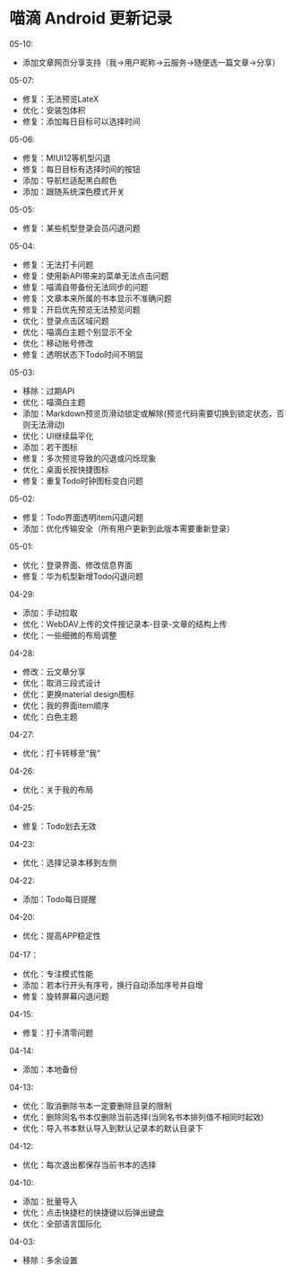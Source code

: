 # 喵滴 Android 更新记录
05-10:
* 添加文章网页分享支持（我->用户昵称->云服务->随便选一篇文章->分享）

05-07:
* 修复：无法预览LateX
* 优化：安装包体积
* 修复：添加每日目标可以选择时间

05-06:
* 修复：MIUI12等机型闪退
* 修复：每日目标有选择时间的按钮
* 添加：导航栏适配黑白颜色
* 添加：跟随系统深色模式开关

05-05:
* 修复：某些机型登录会员闪退问题

05-04:
* 修复：无法打卡问题
* 修复：使用新API带来的菜单无法点击问题
* 修复：喵滴自带备份无法同步的问题
* 修复：文章本来所属的书本显示不准确问题
* 修复：开启优先预览无法预览问题
* 优化：登录点击区域问题
* 优化：喵滴白主题个别显示不全
* 优化：移动账号修改
* 修复：透明状态下Todo时间不明显

05-03:
* 移除：过期API
* 优化：喵滴白主题
* 添加：Markdown预览页滑动锁定或解除(预览代码需要切换到锁定状态，否则无法滑动)
* 优化：UI继续扁平化
* 添加：若干图标
* 修复：多次预览导致的闪退或闪烁现象
* 优化：桌面长按快捷图标
* 修复：重复Todo时钟图标变白问题

05-02:
* 修复：Todo界面透明item闪退问题
* 添加：优化传输安全（所有用户更新到此版本需要重新登录）

05-01:
* 优化：登录界面、修改信息界面
* 修复：华为机型新增Todo闪退问题

04-29:
* 添加：手动拉取
* 优化：WebDAV上传的文件按记录本-目录-文章的结构上传
* 优化：一些细微的布局调整

04-28:
* 修改：云文章分享
* 优化：取消三段式设计
* 优化：更换material design图标
* 优化：我的界面item顺序
* 优化：白色主题

04-27:
* 优化：打卡转移至“我”

04-26:
* 优化：关于我的布局

04-25:
* 修复：Todo划去无效

04-23:
* 优化：选择记录本移到左侧

04-22:
* 添加：Todo每日提醒

04-20:
* 优化：提高APP稳定性

04-17：
* 优化：专注模式性能
* 添加：若本行开头有序号，换行自动添加序号并自增
* 修复：旋转屏幕闪退问题

04-15:
* 修复：打卡清零问题

04-14:
* 添加：本地备份

04-13:
* 优化：取消删除书本一定要删除目录的限制
* 优化：删除同名书本仅删除当前选择(当同名书本排列值不相同时起效)
* 优化：导入书本默认导入到默认记录本的默认目录下

04-12:
* 优化：每次退出都保存当前书本的选择

04-10:
* 添加：批量导入
* 优化：点击快捷栏的快捷键以后弹出键盘
* 优化：全部语言国际化

04-03:
* 移除：多余设置